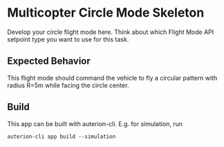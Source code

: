 # Multicopter Circle Mode Skeleton 

Develop your circle flight mode here. Think about which Flight Mode API setpoint type you want to use for this task.

## Expected Behavior

This flight mode should command the vehicle to fly a circular pattern with radius R=5m while facing the circle center.

## Build

This app can be built with auterion-cli. E.g. for simulation, run

```
auterion-cli app build --simulation
```